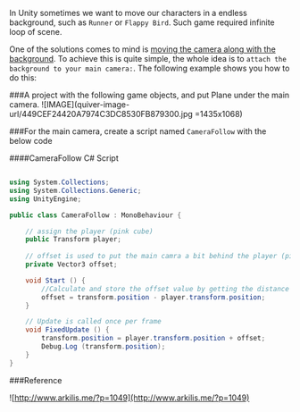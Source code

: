 In Unity sometimes we want to move our characters in a endless background, such as `Runner` or `Flappy Bird`. Such game required infinite loop of scene. 


One of the solutions comes to mind is <u>moving the camera along with the background</u>. To achieve this is quite simple, the whole idea is to `attach the background to your main camera:`. The following example shows you how to do this:


###A project with the following game objects, and put Plane under the main camera.
![IMAGE](quiver-image-url/449CEF24420A7974C3DC8530FB879300.jpg =1435x1068)

###For the main camera, create a script named `CameraFollow` with the below code

####CameraFollow C# Script
```c#

using System.Collections;
using System.Collections.Generic;
using UnityEngine;

public class CameraFollow : MonoBehaviour {

    // assign the player (pink cube)
    public Transform player;
    
    // offset is used to put the main camra a bit behind the player (pink cube)
    private Vector3 offset;

    void Start () {
        //Calculate and store the offset value by getting the distance between the player's position and camera's position.
        offset = transform.position - player.transform.position;
    }

    // Update is called once per frame
    void FixedUpdate () {
        transform.position = player.transform.position + offset;
        Debug.Log (transform.position);
    }
}

```


###Reference

![http://www.arkilis.me/?p=1049](http://www.arkilis.me/?p=1049)
